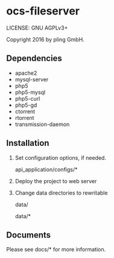 # ocs-fileserver

LICENSE: GNU AGPLv3+

Copyright 2016 by pling GmbH.


## Dependencies

* apache2
* mysql-server
* php5
* php5-mysql
* php5-curl
* php5-gd
* ctorrent
* rtorrent
* transmission-daemon


## Installation

1. Set configuration options, if needed.

    api_application/configs/*

2. Deploy the project to web server

3. Change data directories to rewritable

    data/

    data/*


## Documents

Please see docs/* for more information.
